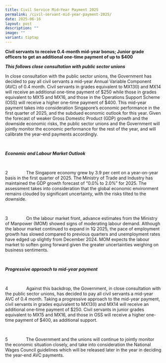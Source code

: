 ```yaml
---
title: Civil Service Mid—Year Payment 2025
permalink: /civil-servant-mid-year-payment-2025/
date: 2025-06-16
layout: post
description: ""
image: ""
variant: tiptap
---
```

<p><strong>Civil servants to receive 0.4-month mid-year bonus; Junior grade officers to get an additional one-time payment of up to $400</strong>
</p>
<p><strong><em>This follows close consultation with public sector unions</em></strong>
</p>
<p></p>
<p>In close consultation with the public sector unions, the Government has
decided to pay all civil servants a mid-year Annual Variable Component
(AVC) of 0.4 month. Civil servants in grades equivalent to MX13(I) and
MX14 will receive an additional one-time payment of $250 while those in
grades equivalent to MX15 and MX16, and those in the Operations Support
Scheme (OSS) will receive a higher one-time payment of $400. This mid-year
payment takes into consideration Singapore’s economic performance in the
first quarter of 2025, and the subdued economic outlook for this year.
Given the forecast of weaker Gross Domestic Product (GDP) growth and the
downside economic risks, the public sector unions and the Government will
jointly monitor the economic performance for the rest of the year, and
will calibrate the year-end payments accordingly.</p>
<p><strong><em>&nbsp;</em></strong>
</p>
<p><strong><em>Economic and Labour Market Outlook</em></strong>
</p>
<p><strong><em>&nbsp;</em></strong>
</p>
<p>2&nbsp;&nbsp;&nbsp;&nbsp;&nbsp;&nbsp;&nbsp;&nbsp;&nbsp;&nbsp;&nbsp;&nbsp;&nbsp;&nbsp;
The Singapore economy grew by 3.9 per cent on a year-on-year basis in the
first quarter of 2025. The Ministry of Trade and Industry has maintained
the GDP growth forecast of “0.0% to 2.0%” for 2025. The assessment takes
into consideration that the global economic environment remains clouded
by significant uncertainty, with the risks tilted to the downside.</p>
<p>&nbsp;</p>
<p>3&nbsp;&nbsp;&nbsp;&nbsp;&nbsp;&nbsp;&nbsp;&nbsp;&nbsp;&nbsp;&nbsp;&nbsp;&nbsp;&nbsp;
On the labour market front, advance estimates from the Ministry of Manpower
(MOM) showed signs of moderating labour demand. Although the labour market
continued to expand in 1Q 2025, the pace of employment growth has slowed
compared to previous quarters and unemployment rates have edged up slightly
from December 2024. MOM expects the labour market to soften going forward
given the greater uncertainties weighing on business sentiments.</p>
<p><strong><em>&nbsp;</em></strong>
</p>
<p><strong><em>Progressive approach to mid-year payment</em></strong>
</p>
<p>&nbsp;</p>
<p>4&nbsp;&nbsp;&nbsp;&nbsp;&nbsp;&nbsp;&nbsp;&nbsp;&nbsp;&nbsp;&nbsp;&nbsp;&nbsp;&nbsp;
Against this backdrop, the Government, in close consultation with the public
sector unions, has decided to pay all civil servants a mid-year AVC of
0.4 month. Taking a progressive approach to the mid-year payment, civil
servants in grades equivalent to MX13(I) and MX14 will receive an additional
one-time payment of $250. Civil servants in junior grades equivalent to
MX15 and MX16, and those in OSS will receive a higher one-time payment
of $400, as additional support.</p>
<p>&nbsp;</p>
<p>5&nbsp;&nbsp;&nbsp;&nbsp;&nbsp;&nbsp;&nbsp;&nbsp;&nbsp;&nbsp;&nbsp;&nbsp;&nbsp;&nbsp;
The Government and the unions will continue to jointly monitor the economic
situation closely, and take into consideration the National Wages Council
guidelines which will be released later in the year in deciding the year-end
AVC payments.</p>